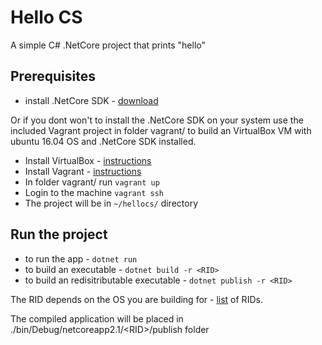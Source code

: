 # Hello CS

A simple C# .NetCore project that prints "hello"

## Prerequisites

* install .NetCore SDK - [download](https://dotnet.microsoft.com/download)

Or if you dont won't to install the .NetCore SDK on your system use the included Vagrant project in folder vagrant/ to build an VirtualBox VM with ubuntu 16.04 OS and .NetCore SDK installed.

* Install VirtualBox - [instructions](https://www.virtualbox.org/wiki/Downloads)
* Install Vagrant - [instructions](https://www.vagrantup.com/downloads.html)
* In folder vagrant/ run `vagrant up`
* Login to the machine `vagrant ssh`
* The project will be in `~/hellocs/` directory

## Run the project

* to run the app - `dotnet run`
* to build an executable - `dotnet build -r <RID>`
* to build an redisitributable executable - `dotnet publish -r <RID>`

The RID depends on the OS you are building for - [list](https://docs.microsoft.com/en-us/dotnet/core/rid-catalog) of RIDs.

The compiled application will be placed in ./bin/Debug/netcoreapp2.1/\<RID>/publish folder